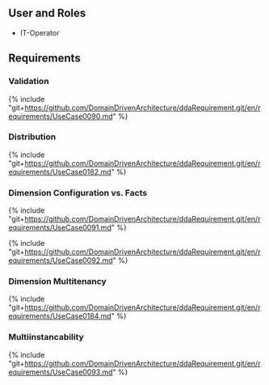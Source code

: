 
## User and Roles

  * IT-Operator

## Requirements

### Validation

{% include "git+https://github.com/DomainDrivenArchitecture/ddaRequirement.git/en/requirements/UseCase0090.md" %}

### Distribution

{% include "git+https://github.com/DomainDrivenArchitecture/ddaRequirement.git/en/requirements/UseCase0182.md" %}

### Dimension Configuration vs. Facts

{% include "git+https://github.com/DomainDrivenArchitecture/ddaRequirement.git/en/requirements/UseCase0091.md" %}

{% include "git+https://github.com/DomainDrivenArchitecture/ddaRequirement.git/en/requirements/UseCase0092.md" %}

### Dimension Multitenancy

{% include "git+https://github.com/DomainDrivenArchitecture/ddaRequirement.git/en/requirements/UseCase0184.md" %}

### Multiinstancability

{% include "git+https://github.com/DomainDrivenArchitecture/ddaRequirement.git/en/requirements/UseCase0093.md" %}
